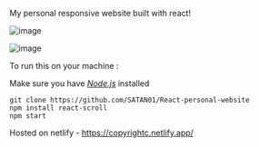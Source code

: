 My personal responsive website built with react!


![image](https://user-images.githubusercontent.com/68592417/126308296-ebdf67b7-b049-47e0-9c51-5dabc30616ff.png)


![image](https://user-images.githubusercontent.com/68592417/126308427-de10aec2-7875-4243-9ffe-00be48423896.png)


To run this on your machine :

Make sure you have *[Node.js](https://nodejs.org/en/)* installed

```
git clone https://github.com/SATAN01/React-personal-website
npm install react-scroll
npm start
```

Hosted on netlify - https://copyrightc.netlify.app/
